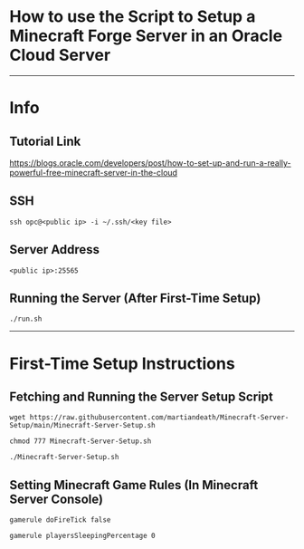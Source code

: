 # How to use the Script to Setup a Minecraft Forge Server in an Oracle Cloud Server


***
# Info


## Tutorial Link
https://blogs.oracle.com/developers/post/how-to-set-up-and-run-a-really-powerful-free-minecraft-server-in-the-cloud


## SSH

```shell
ssh opc@<public ip> -i ~/.ssh/<key file>
```

## Server Address

```
<public ip>:25565
```

## Running the Server (After First-Time Setup)

```shell
./run.sh
```

***
# First-Time Setup Instructions

## Fetching and Running the Server Setup Script

```shell
wget https://raw.githubusercontent.com/martiandeath/Minecraft-Server-Setup/main/Minecraft-Server-Setup.sh
```
```shell
chmod 777 Minecraft-Server-Setup.sh
```
```shell
./Minecraft-Server-Setup.sh
```

## Setting Minecraft Game Rules (In Minecraft Server Console)

```
gamerule doFireTick false
```
```
gamerule playersSleepingPercentage 0
```
